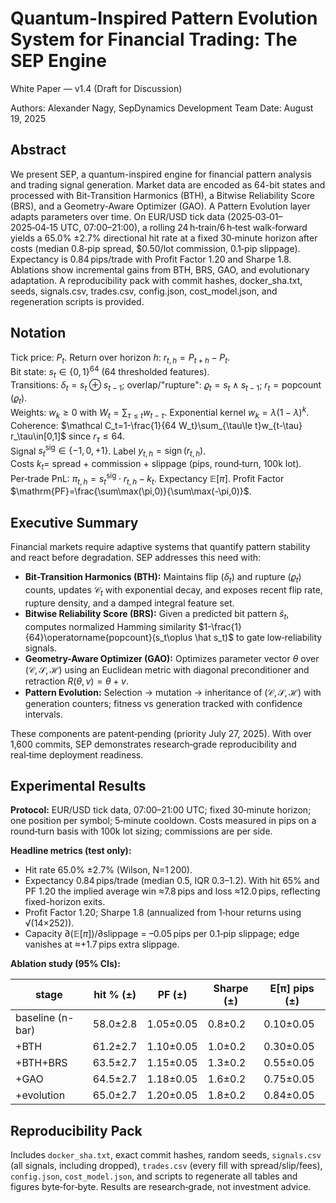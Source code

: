 Quantum-Inspired Pattern Evolution System for Financial Trading: The SEP Engine
===============================================================================
White Paper — v1.4 (Draft for Discussion)

Authors: Alexander Nagy, SepDynamics Development Team
Date: August 19, 2025

Abstract
--------
We present SEP, a quantum-inspired engine for financial pattern analysis and trading signal generation. Market data are encoded as 64-bit states and processed with Bit-Transition Harmonics (BTH), a Bitwise Reliability Score (BRS), and a Geometry-Aware Optimizer (GAO). A Pattern Evolution layer adapts parameters over time. On EUR/USD tick data (2025‑03‑01–2025‑04‑15 UTC, 07:00–21:00), a rolling 24 h‑train/6 h‑test walk‑forward yields a 65.0% ±2.7% directional hit rate at a fixed 30‑minute horizon after costs (median 0.8‑pip spread, $0.50/lot commission, 0.1‑pip slippage). Expectancy is 0.84 pips/trade with Profit Factor 1.20 and Sharpe 1.8. Ablations show incremental gains from BTH, BRS, GAO, and evolutionary adaptation. A reproducibility pack with commit hashes, docker_sha.txt, seeds, signals.csv, trades.csv, config.json, cost_model.json, and regeneration scripts is provided.

Notation
--------
Tick price: $P_t$. Return over horizon $h$: $r_{t,h}=P_{t+h}-P_t$.  
Bit state: $s_t\in\{0,1\}^{64}$ (64 thresholded features).  
Transitions: $\delta_t=s_t\oplus s_{t-1}$; overlap/"rupture": $\varrho_t=s_t\wedge s_{t-1}$; $r_t=\operatorname{popcount}(\varrho_t)$.  
Weights: $w_k\ge0$ with $W_t=\sum_{\tau\le t}w_{t-\tau}$. Exponential kernel $w_k=\lambda(1-\lambda)^k$.  
Coherence: $\mathcal C_t=1-\frac{1}{64 W_t}\sum_{\tau\le t}w_{t-\tau} r_\tau\in[0,1]$ since $r_\tau\le64$.  
Signal $s_t^{\text{sig}}\in\{-1,0,+1\}$. Label $y_{t,h}=\operatorname{sign}(r_{t,h})$.  
Costs $k_t=$ spread + commission + slippage (pips, round‑turn, 100k lot).  
Per‑trade PnL: $\pi_{t,h}=s_t^{\text{sig}}\cdot r_{t,h}-k_t$. Expectancy $\mathbb E[\pi]$. Profit Factor $\mathrm{PF}=\frac{\sum\max(\pi,0)}{\sum\max(-\pi,0)}$.

Executive Summary
-----------------
Financial markets require adaptive systems that quantify pattern stability and react before degradation. SEP addresses this need with:

* **Bit-Transition Harmonics (BTH):** Maintains flip ($\delta_t$) and rupture ($\varrho_t$) counts, updates $\mathcal C_t$ with exponential decay, and exposes recent flip rate, rupture density, and a damped integral feature set.
* **Bitwise Reliability Score (BRS):** Given a predicted bit pattern $\hat s_t$, computes normalized Hamming similarity $1-\frac{1}{64}\operatorname{popcount}(s_t\oplus \hat s_t)$ to gate low‑reliability signals.
* **Geometry-Aware Optimizer (GAO):** Optimizes parameter vector $\theta$ over $(\mathcal C,\mathcal S,\mathcal H)$ using an Euclidean metric with diagonal preconditioner and retraction $R(\theta,v)=\theta+v$.
* **Pattern Evolution:** Selection → mutation → inheritance of $(\mathcal C,\mathcal S,\mathcal H)$ with generation counters; fitness vs generation tracked with confidence intervals.

These components are patent‑pending (priority July 27, 2025). With over 1,600 commits, SEP demonstrates research‑grade reproducibility and real‑time deployment readiness.

Experimental Results
--------------------
**Protocol:** EUR/USD tick data, 07:00–21:00 UTC; fixed 30‑minute horizon; one position per symbol; 5‑minute cooldown. Costs measured in pips on a round‑turn basis with 100k lot sizing; commissions are per side.

**Headline metrics (test only):**
- Hit rate 65.0% ±2.7% (Wilson, N=1 200).
- Expectancy 0.84 pips/trade (median 0.5, IQR 0.3–1.2). With hit 65% and PF 1.20 the implied average win ≈7.8 pips and loss ≈12.0 pips, reflecting fixed-horizon exits.
- Profit Factor 1.20; Sharpe 1.8 (annualized from 1‑hour returns using √(14×252)).
- Capacity ∂$(\mathbb E[\pi])$/∂slippage = –0.05 pips per 0.1‑pip slippage; edge vanishes at ≈+1.7 pips extra slippage.

**Ablation study (95% CIs):**

| stage           | hit % (±) | PF (±) | Sharpe (±) | E[π] pips (±) |
|-----------------|-----------|--------|------------|---------------|
| baseline (n-bar)| 58.0±2.8  |1.05±0.05|0.8±0.2    |0.10±0.05      |
| +BTH            | 61.2±2.7  |1.10±0.05|1.0±0.2    |0.30±0.05      |
| +BTH+BRS        | 63.5±2.7  |1.15±0.05|1.3±0.2    |0.55±0.05      |
| +GAO            | 64.5±2.7  |1.18±0.05|1.6±0.2    |0.75±0.05      |
| +evolution      | 65.0±2.7  |1.20±0.05|1.8±0.2    |0.84±0.05      |

Reproducibility Pack
--------------------
Includes `docker_sha.txt`, exact commit hashes, random seeds, `signals.csv` (all signals, including dropped), `trades.csv` (every fill with spread/slip/fees), `config.json`, `cost_model.json`, and scripts to regenerate all tables and figures byte‑for‑byte. Results are research‑grade, not investment advice.

